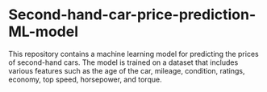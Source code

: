 # Second-hand-car-price-prediction-ML-model
This repository contains a machine learning model for predicting the prices of second-hand cars. The model is trained on a dataset that includes various features such as the age of the car, mileage, condition, ratings, economy, top speed, horsepower, and torque.
